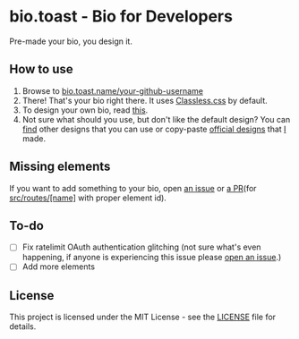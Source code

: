 # bio.toast - Bio for Developers
Pre-made your bio, you design it.

## How to use
1. Browse to [bio.toast.name/your-github-username](https://bio.toast.name/_/self)
2. There! That's your bio right there. It uses [Classless.css](https://classless.de/) by default.
3. To design your own bio, read [this](https://github.com/lightly-toasted/my-bio.toast/blob/main/README.md).
4. Not sure what should you use, but don't like the default design? You can [find](https://github.com/search?q=%22my-bio.toast%22&type=repositories) other designs that you can use or copy-paste [official designs](https://gist.github.com/lightly-toasted/5935b3c0b2ea337fe579133d0fd5b4db) that [I](https://github.com/lightly-toasted) made.

## Missing elements
If you want to add something to your bio, open [an issue](https://github.com/lightly-toasted/my-bio.toast/issues/new) or [a PR](https://github.com/lightly-toasted/my-bio.toast/compare)(for [src/routes/\[name\]](src/routes/[name]) with proper element id).

## To-do
- [ ] Fix ratelimit OAuth authentication glitching (not sure what's even happening, if anyone is experiencing this issue please [open an issue](https://github.com/lightly-toasted/my-bio.toast/issues/new).)
- [ ] Add more elements

## License
This project is licensed under the MIT License - see the [LICENSE](LICENSE) file for details.
